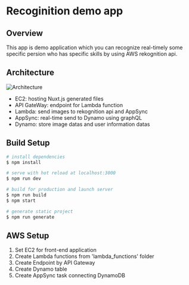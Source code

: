 # Recoginition demo app

## Overview
This app is demo application which you can recognize real-timely some specific persion who has specific skills by using AWS rekognition api.
## Architecture

![Architecture](https://user-images.githubusercontent.com/11176574/100306500-e7085a80-2fe6-11eb-815a-f14304820153.png)

- EC2: hosting Nuxt.js generated files
- API GateWay: endpoint for Lambda function
- Lambda: send images to rekognition api and AppSync
- AppSync: real-time send to Dynamo using graphQL
- Dynamo: store image datas and user information datas

## Build Setup

``` bash
# install dependencies
$ npm install

# serve with hot reload at localhost:3000
$ npm run dev

# build for production and launch server
$ npm run build
$ npm start

# generate static project
$ npm run generate
```
## AWS Setup
 1. Set EC2 for front-end application
 2. Create Lambda functions from 'lambda_functions' folder
 3. Create Endpoint by API Gateway
 4. Create Dynamo table
 5. Create AppSync task connecting DynamoDB
